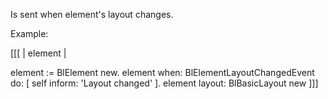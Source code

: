 Is sent when element's layout changes.

Example:

[[[
| element |

element := BlElement new.
element when: BlElementLayoutChangedEvent do: [ self inform: 'Layout changed' ].
element layout: BlBasicLayout new
]]]